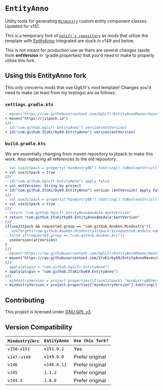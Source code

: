 # `EntityAnno`
Utility tools for generating [`Mindustry`](https://github.com/Anuken/Mindustry)
custom entity component classes. Updated for v151.

This is a temporary fork of [`GglLfr's repository`](https://github.com/GglLfr/EntityAnno) as mods that utilize the template with [EntityAnno](https://github.com/GglLfr) integrated are stuck in v149 and below.

This is not meant for production use as there are several changes (aside from **entVersion** in `gradle.properties) that you'd need to make to properly utilize this fork. 

## Using this EntityAnno fork
This only concerns mods that use GglLfr's mod template!
Changes you'd need to make (at least from my testings) are as follows:

### `settings.gradle.kts`

```diff
- maven("https://raw.githubusercontent.com/GglLfr/EntityAnnoMaven/main")
+ maven("https://jitpack.io")
///
- id("com.github.GglLfr.EntityAnno") version(entVersion)
+ id("com.github.ItsKirby69.EntityAnno") version(entVersion)
```
### `build.gradle.kts`

We are essentially changing from maven repository to jitpack to make this work. Also replacing all references to the old repository.

```diff
- val useJitpack = property("mindustryBE").toString().toBooleanStrict()
+ val useJitpack = true
///
- id("com.github.GglLfr.EntityAnno") apply false
+ val entVersion: String by project
+ id("com.github.ItsKirby69.EntityAnno") version (entVersion) apply false
///
- val useJitpack = property("mindustryBE").toString().toBooleanStrict()
+ val useJitpack = true
///
- return "com.github.GglLfr.EntityAnno$module:$entVersion"
+ return "com.github.ItsKirby69.EntityAnno$module:$entVersion"
///
if(useJitpack && requested.group == "com.github.Anuken.Mindustry"){
-  useTarget("com.github.Anuken.MindustryJitpack:${requested.module.name}:$mindustryBEVersion")
- }else if(requested.group == "com.github.Anuken.Arc"){
  useVersion(arcVersion)
}
///
- maven("https://raw.githubusercontent.com/GglLfr/EntityAnnoMaven/main")
+ maven("https://raw.githubusercontent.com/ItsKirby69/EntityAnnoMaven/main")
///
- apply(plugin = "com.github.GglLfr.EntityAnno")
+ apply(plugin = "com.github.ItsKirby69.EntityAnno")
///
- mindustryVersion = project.properties[if(useJitpack) "mindustryBEVersion" else "mindustryVersion"].toString()
+ mindustryVersion = project.properties["mindustryVersion"].toString()
```


## Contributing
This project is licensed under [GNU GPL v3](/LICENSE).

## Version Compatibility
| `Mindustry`/`Arc` | `EntityAnno`  | `Use this fork?` |
|-------------------|---------------|------------------|
| `v150-v151`       | `v151.0.2`    |   Yes            |
| `v147`-`v149`     | `v149.0.0`    |   Prefer original            |
| `v146`            | `v146.0.11`   |   Prefer original            |
| `v145`            | `1.1.2`       |   Prefer original            |
| `v144.3`          | `1.0.0`       |   Prefer original            |
